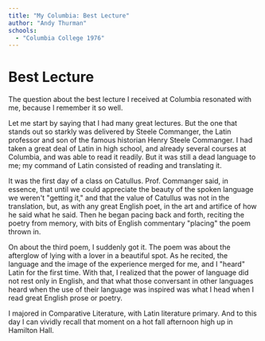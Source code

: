```yaml
---
title: "My Columbia: Best Lecture"
author: "Andy Thurman"
schools:
  - "Columbia College 1976"
---
```


# Best Lecture

The question about the best lecture I received at Columbia resonated with me, because I remember it so well.

Let me start by saying that I had many great lectures.  But the one that stands out so starkly was delivered by Steele Commanger, the Latin professor and son of the famous historian Henry Steele Commanger.  I had taken a great deal of Latin in high school, and already several courses at Columbia, and was able to read it readily.  But it was still a dead language to me; my command of Latin consisted of reading and translating it.

It was the first day of a class on Catullus.  Prof. Commanger said, in essence, that until we could appreciate the beauty of the spoken language we weren't "getting it," and that the value of Catullus was not in the translation, but, as with any great English poet, in the art and artifice of how he said what he said.  Then he began pacing back and forth, reciting the poetry from memory, with bits of English commentary "placing" the poem thrown in.

On about the third poem, I suddenly got it.  The poem was about the afterglow of lying with a lover in a beautiful spot.  As he recited, the language and the image of the experience merged for me, and I "heard" Latin for the first time.  With that, I realized that the power of language did not rest only in English, and that what those conversant in other languages heard when the use of their language was inspired was what I head when I read great English prose or poetry.

I majored in Comparative Literature, with Latin literature primary.  And to this day I can vividly recall that moment on a hot fall afternoon high up in Hamilton Hall.
